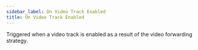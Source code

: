 ```yaml
---
sidebar_label: On Video Track Enabled
title: On Video Track Enabled
---
```


Triggered when a video track is enabled as a result of the video forwarding strategy.
